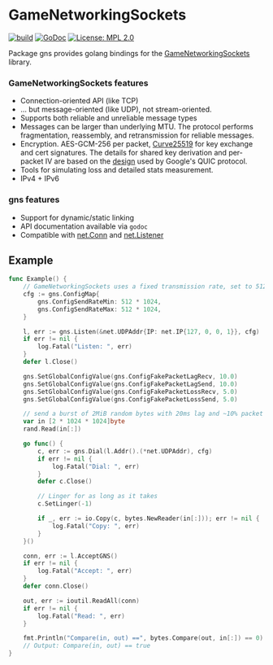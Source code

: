 GameNetworkingSockets
=====================
[![build](https://github.com/Arr-n-D/gns/workflows/test/badge.svg)](https://github.com/Arr-n-D/gns/actions/)
[![GoDoc](https://godoc.org/github.com/arr-n-d/gns?status.svg)](https://godoc.org/github.com/arr-n-d/gns)
[![License: MPL 2.0](https://img.shields.io/badge/License-MPL%202.0-brightgreen.svg)](https://opensource.org/licenses/MPL-2.0)

Package gns provides golang bindings for the [GameNetworkingSockets](https://github.com/ValveSoftware/GameNetworkingSockets/) library.

### GameNetworkingSockets features

* Connection-oriented API (like TCP)
* ... but message-oriented (like UDP), not stream-oriented.
* Supports both reliable and unreliable message types
* Messages can be larger than underlying MTU.  The protocol performs
fragmentation, reassembly, and retransmission for reliable messages.
* Encryption. AES-GCM-256 per packet, [Curve25519](https://cr.yp.to/ecdh.html) for
key exchange and cert signatures. The details for shared key derivation and
per-packet IV are based on the [design](https://docs.google.com/document/d/1g5nIXAIkN_Y-7XJW5K45IblHd_L2f5LTaDUDwvZ5L6g/edit?usp=sharing)
used by Google's QUIC protocol.
* Tools for simulating loss and detailed stats measurement.
* IPv4 + IPv6

### gns features

* Support for dynamic/static linking
* API documentation available via `godoc`
* Compatible with [net.Conn](https://golang.org/pkg/net/#Conn) and [net.Listener](https://golang.org/pkg/net/#Listener)

Example
-------

```go
func Example() {
	// GameNetworkingSockets uses a fixed transmission rate, set to 512K/s
	cfg := gns.ConfigMap{
		gns.ConfigSendRateMin: 512 * 1024,
		gns.ConfigSendRateMax: 512 * 1024,
	}

	l, err := gns.Listen(&net.UDPAddr{IP: net.IP{127, 0, 0, 1}}, cfg)
	if err != nil {
		log.Fatal("Listen: ", err)
	}
	defer l.Close()

	gns.SetGlobalConfigValue(gns.ConfigFakePacketLagRecv, 10.0)
	gns.SetGlobalConfigValue(gns.ConfigFakePacketLagSend, 10.0)
	gns.SetGlobalConfigValue(gns.ConfigFakePacketLossRecv, 5.0)
	gns.SetGlobalConfigValue(gns.ConfigFakePacketLossSend, 5.0)

	// send a burst of 2MiB random bytes with 20ms lag and ~10% packet loss
	var in [2 * 1024 * 1024]byte
	rand.Read(in[:])

	go func() {
		c, err := gns.Dial(l.Addr().(*net.UDPAddr), cfg)
		if err != nil {
			log.Fatal("Dial: ", err)
		}
		defer c.Close()

		// Linger for as long as it takes
		c.SetLinger(-1)

		if _, err := io.Copy(c, bytes.NewReader(in[:])); err != nil {
			log.Fatal("Copy: ", err)
		}
	}()

	conn, err := l.AcceptGNS()
	if err != nil {
		log.Fatal("Accept: ", err)
	}
	defer conn.Close()

	out, err := ioutil.ReadAll(conn)
	if err != nil {
		log.Fatal("Read: ", err)
	}

	fmt.Println("Compare(in, out) ==", bytes.Compare(out, in[:]) == 0)
	// Output: Compare(in, out) == true
}
```